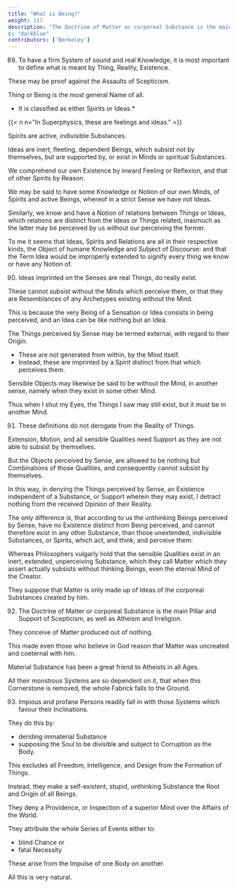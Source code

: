 ```yaml
---
title: "What is Being?"
weight: 117
description: "The Doctrine of Matter or corporeal Substance is the main Pillar and Support of Scepticism."
c: "darkblue"
contributors: ['Berkeley']
---
```



89. To have a firm System of sound and real Knowledge, it is most important to define what is meant by Thing, Reality, Existence.

These may be proof against the Assaults of Scepticism.
 
 <!-- For in vain shall we dispute concerning the real Existence of Things, or pretend to any Knowledge thereof, so long as we have not fixed the meaning of those Words. -->

Thing or Being is the most general Name of all. 
- It is classified as either Spirits or Ideas.*

{{< n n="In Superphysics, these are feelings and ideas." >}}

<!-- comprehends under it two Kinds intirely distinct and heterogeneous, and which have nothing common but the Name, to wit, Spirits and Ideas.  -->

Spirits are active, indivisible Substances.

Ideas are inert, fleeting, dependent Beings, which subsist not by themselves, but are supported by, or exist in Minds or spiritual Substances.

We comprehend our own Existence by inward Feeling or Reflexion, and that of other Spirits by Reason.

We may be said to have some Knowledge or Notion of our own Minds, of Spirits and active Beings, whereof in a strict Sense we have not Ideas. 

Similarly, we know and have a Notion of relations between Things or Ideas, which relations are distinct from the Ideas or Things related, inasmuch as the latter may be perceived by us without our perceiving the former. 

To me it seems that Ideas, Spirits and Relations are all in their respective kinds, the Object of humane Knowledge and Subject of Discourse: and that the Term Idea would be improperly extended to signify every thing we know or have any Notion of.


90. Ideas imprinted on the Senses are real Things, do really exist.

These cannot subsist without the Minds which perceive them, or that they are Resemblances of any Archetypes existing without the Mind.

This is because the very Being of a Sensation or Idea consists in being perceived, and an Idea can be like nothing but an Idea.

The Things perceived by Sense may be termed external, with regard to their Origin.
- These are not generated from within, by the Mind itself.
- Instead, these are imprinted by a Spirit distinct from that which perceives them. 

Sensible Objects may likewise be said to be without the Mind, in another sense, namely when they exist in some other Mind. 

Thus when I shut my Eyes, the Things I saw may still exist, but it must be in another Mind.


91. These definitions do not derogate from the Reality of Things.

Extension, Motion, and all sensible Qualities need Support as they are not able to subsist by themselves.

But the Objects perceived by Sense, are allowed to be nothing but Combinations of those Qualities, and consequently cannot subsist by themselves. 

In this way, in denying the Things perceived by Sense, an Existence independent of a Substance, or Support wherein they may exist, I detract nothing from the received Opinion of their Reality. 

The only difference is, that according to us the unthinking Beings perceived by Sense, have no Existence distinct from Being perceived, and cannot therefore exist in any other Substance, than those unextended, indivisible Substances, or Spirits, which act, and think, and perceive them: 

Whereas Philosophers vulgarly hold that the sensible Qualities exist in an inert, extended, unperceiving Substance, which they call Matter which they assert actually subsists without thinking Beings, even the eternal Mind of the Creator.

They suppose that Matter is only made up of Ideas of the corporeal Substances created by him.

<!-- : If indeed they allow them to be at all created. -->


92. The Doctrine of Matter or corporeal Substance is the main Pillar and Support of Scepticism, as well as Atheism and Irreligion.

They conceive of Matter produced out of nothing. 

This made even those who believe in God reason that Matter was uncreated and coeternal with him.

 <!-- that the most celebrated among the ancient Philosophers, even of these who maintained the Being of a God, have thought  -->

Material Substance has been a great friend to Atheists in all Ages.

All their monstrous Systems are so dependent on it, that when this Cornerstone is removed, the whole Fabrick falls to the Ground.

 <!-- insomuch that it is no longer worth while, to bestow a particular Consideration on the Absurdities of every wretched Sect of Atheists. -->


93. Impious and profane Persons readily fall in with those Systems which favour their Inclinations.

They do this by:
- deriding immaterial Substance
- supposing the Soul to be divisible and subject to Corruption as the Body.

This excludes all Freedom, Intelligence, and Design from the Formation of Things.

Instead, they make a self-existent, stupid, unthinking Substance the Root and Origin of all Beings. 

They deny a Providence, or Inspection of a superior Mind over the Affairs of the World.

They attribute the whole Series of Events either to:
- blind Chance or
- fatal Necessity

These arise from the Impulse of one Body on another.

All this is very natural.

<!-- On the other hand, when Men of better Principles observe the Enemies of Religion lay so great a Stress on unthinking Matter, and all of them use so much Industry and Artifice to reduce every thing to it; methinks they should rejoice to see them deprived of their grand Support, and driven from that only Fortress, without which your Epicureans, Hobbists, and the like, have not even the Shadow of a Pretence, but become the most cheap and easy Triumph in the World. -->